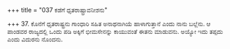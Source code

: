 +++
title = "037 ಕಡೆಗೆ ಧೃತರಾಷ್ಟ್ರಾವನೀಶನು"

+++
37. ಕೊನೆಗೆ ಧೃತರಾಷ್ಟ್ರನು ಗಾಂಧಾರಿ ಸಹಿತ ಅನಾಥನಾಗಿಯೆ ಹಾಳಾಗುತ್ತಾನೆ ಎಂದು ನಾನು ಬಲ್ಲೆನು. ಆ ಪಾಂಡವರ ರಾಜ್ಯದಲ್ಲಿ ಒಂದು ಪಡಿ ಅಕ್ಕಿಗೆ ಭೀಮಸೇನನ್ನು ಕಾಯುವಂತೆ ಈತನು ಮಾಡುವನು. ಅಯ್ಯೋ ಇದು ತಪ್ಪದು ಎಂದು ವಿದುರನು ನೊಂದನು.